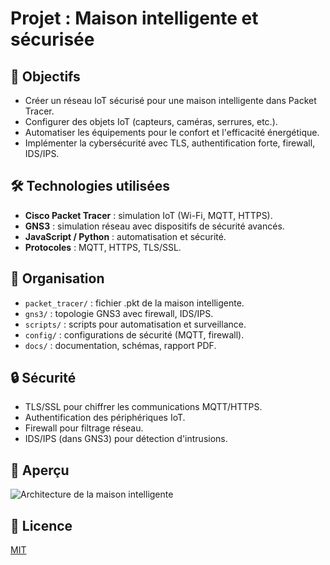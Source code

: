 # Projet : Maison intelligente et sécurisée

## 🎯 Objectifs
- Créer un réseau IoT sécurisé pour une maison intelligente dans Packet Tracer.
- Configurer des objets IoT (capteurs, caméras, serrures, etc.).
- Automatiser les équipements pour le confort et l'efficacité énergétique.
- Implémenter la cybersécurité avec TLS, authentification forte, firewall, IDS/IPS.

## 🛠️ Technologies utilisées
- **Cisco Packet Tracer** : simulation IoT (Wi-Fi, MQTT, HTTPS).
- **GNS3** : simulation réseau avec dispositifs de sécurité avancés.
- **JavaScript / Python** : automatisation et sécurité.
- **Protocoles** : MQTT, HTTPS, TLS/SSL.

## 📂 Organisation
- `packet_tracer/` : fichier .pkt de la maison intelligente.
- `gns3/` : topologie GNS3 avec firewall, IDS/IPS.
- `scripts/` : scripts pour automatisation et surveillance.
- `config/` : configurations de sécurité (MQTT, firewall).
- `docs/` : documentation, schémas, rapport PDF.

## 🔒 Sécurité
- TLS/SSL pour chiffrer les communications MQTT/HTTPS.
- Authentification des périphériques IoT.
- Firewall pour filtrage réseau.
- IDS/IPS (dans GNS3) pour détection d'intrusions.

## 📸 Aperçu
![Architecture de la maison intelligente](darchitecture.jpg)


## 📄 Licence
[MIT](LICENSE)
